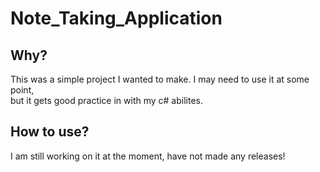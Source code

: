 # Note_Taking_Application
## Why?
This was a simple project I wanted to make. I may need to use it at some point,<br>
but it gets good practice in with my c# abilites.
## How to use?
I am still working on it at the moment, have not made any releases!
